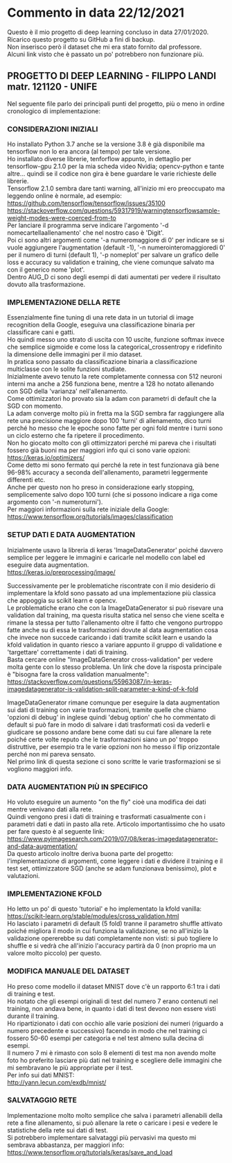 # Commento in data 22/12/2021

Questo è il mio progetto di deep learning concluso in data 27/01/2020.  
Ricarico questo progetto su GitHub a fini di backup.  
Non inserisco però il dataset che mi era stato fornito dal professore.  
Alcuni link visto che è passato un po' potrebbero non funzionare più.  

## PROGETTO DI DEEP LEARNING - FILIPPO LANDI matr. 121120 - UNIFE

Nel seguente file parlo dei principali punti del progetto, più o meno in ordine cronologico di implementazione:

### CONSIDERAZIONI INIZIALI

Ho installato Python 3.7 anche se la versione 3.8 è già disponibile ma tensorflow non lo era ancora (al tempo) per tale versione.   
Ho installato diverse librerie, tenforflow appunto, in dettaglio per tensorflow-gpu 2.1.0 per la mia scheda video Nvidia;
opencv-python e tante altre... quindi se il codice non gira è bene guardare le varie richieste delle librerie.  
Tensorflow 2.1.0 sembra dare tanti warning, all'inizio mi ero preoccupato ma leggendo online è normale, ad esempio:  
https://github.com/tensorflow/tensorflow/issues/35100  
https://stackoverflow.com/questions/59317919/warningtensorflowsample-weight-modes-were-coerced-from-to  
Per lanciare il programma serve indicare l'argomento '-d nomecartellaallenamento' che nel nostro caso è 'Digit'.  
Poi ci sono altri argomenti come '-a numeromaggiore di 0' per indicare se si vuole aggiungere l'augmentation (default -1),
'-n numerointeromaggioredi 0' per il numero di turni (default 1), '-p nomeplot' per salvare un grafico delle loss e accuracy su validation e training,
che viene comunque salvato ma con il generico nome 'plot'.  
Dentro AUG_D ci sono degli esempi di dati aumentati per vedere il risultato dovuto alla trasformazione.

### IMPLEMENTAZIONE DELLA RETE

Essenzialmente fine tuning di una rete data in un tutorial di image recognition della Google, 
eseguiva una classificazione binaria per classificare cani e gatti.  
Ho quindi messo uno strato di uscita con 10 uscite, funzione softmax invece che semplice sigmoide
e come loss la categorical_crossentropy e ridefinito la dimensione delle immagini per il mio dataset.  
In pratica sono passato da classificazione binaria a classificazione multiclasse con le solite funzioni studiate.  
Inizialmente avevo tenuto la rete completamente connessa con 512 neuroni interni ma anche a 256 funziona bene,
mentre a 128 ho notato allenando con SGD della 'varianza' nell'allenamento.  
Come ottimizzatori ho provato sia la adam con parametri di default che la SGD con momento.  
La adam converge molto più in fretta ma la SGD sembra far raggiungere alla rete una precisione maggiore dopo 100 'turni' di allenamento,
dico turni perché ho messo che le epoche sono fatte per ogni fold mentre i turni sono un ciclo esterno che fa ripetere il procedimento.   
Non ho giocato molto con gli ottimizzatori perché mi pareva che i risultati fossero già buoni ma per maggiori info qui ci sono varie opzioni:  
https://keras.io/optimizers/  
Come detto mi sono fermato qui perché la rete in test funzionava già bene 96-98% accuracy a seconda dell'allenamento, parametri leggermente 
differenti etc.   
Anche per questo non ho preso in considerazione early stopping, semplicemente salvo dopo 100 turni (che si possono indicare a riga come
argomento con '-n numeroturni').  
Per maggiori informazioni sulla rete iniziale della Google:  
https://www.tensorflow.org/tutorials/images/classification

### SETUP DATI E DATA AUGMENTATION

Inizialmente usavo la libreria di keras 'ImageDataGenerator' poiché davvero semplice per leggere le immagini 
e caricarle nel modello con label ed eseguire data augmentation.  
https://keras.io/preprocessing/image/  

Successivamente per le problematiche riscontrate con il mio desiderio di implementare la kfold sono passato
ad una implementazione più classica che appoggia su scikit learn e opencv.  
Le problematiche erano che con la ImageDataGenerator si può risevare una validation dal training, ma questa risulta
statica nel senso che viene scelta e rimane la stessa per tutto l'allenamento oltre il fatto che vengono purtroppo
fatte anche su di essa le trasformazioni dovute al data augmentation cosa che invece non succede caricando i dati
tramite scikit learn e usando la kfold validation in quanto riesco a variare appunto il gruppo di validatione e 'targettare'
correttamente i dati di training.   
Basta cercare online "ImageDataGenerator cross-validation" per vedere molta gente con lo stesso problema.
Un link che dove la risposta principale è "bisogna fare la cross validation manualmente":  
https://stackoverflow.com/questions/55963087/in-keras-imagedatagenerator-is-validation-split-parameter-a-kind-of-k-fold

ImageDataGenerator rimane comunque per eseguire la data augmentation sui dati di training con varie trasformazioni, 
tramite quelle che chiamo 'opzioni di debug' in inglese quindi 'debug option' che ho commentato di default si può fare in modo
di salvare i dati trasformati così da vederli e giudicare se possono andare bene come dati su cui fare allenare 
la rete poiché certe volte reputo che le trasformazioni siano un po' troppo distruttive, per esempio tra le varie
opzioni non ho messo il flip orizzontale perché non mi pareva sensato.   
Nel primo link di questa sezione ci sono scritte le varie trasformazioni se si vogliono maggiori info.  

### DATA AUGMENTATION PIÙ IN SPECIFICO
  
Ho voluto eseguire un aumento "on the fly" cioè una modifica dei dati mentre venivano dati alla rete.  
Quindi vengono presi i dati di training e trasformati casualmente con i parametri dati e dati in pasto alla rete.
Articolo importantissimo che ho usato per fare questo è al seguente link:  
https://www.pyimagesearch.com/2019/07/08/keras-imagedatagenerator-and-data-augmentation/  
Da questo articolo inoltre deriva buona parte del progetto: l'implementazione di argomenti, come leggere i dati e dividere
il training e il test set, ottimizzatore SGD (anche se adam funzionava benissimo), plot e valutazioni.  

### IMPLEMENTAZIONE KFOLD

Ho letto un po' di questo 'tutorial' e ho implementato la kfold vanilla:  
https://scikit-learn.org/stable/modules/cross_validation.html  
Ho lasciato i parametri di default (5 fold) tranne il parametro shuffle attivato poiché migliora il modo in 
cui funziona la validazione, se no all'inizio la validazione opererebbe su dati completamente non visti: si può togliere
lo shuffle e si vedrà che all'inizio l'accuracy partirà da 0 (non proprio ma un valore molto piccolo) per questo.  

### MODIFICA MANUALE DEL DATASET

Ho preso come modello il dataset MNIST dove c'è un rapporto 6:1 tra i dati di training e test.  
Ho notato che gli esempi originali di test del numero 7 erano contenuti nel training, non andava bene,
in quanto i dati di test devono non essere visti durante il training.  
Ho ripartizionato i dati con occhio alle varie posizioni dei numeri (riguardo a numero precedente e successivo)
facendo in modo che nel training ci fossero 50-60 esempi per categoria e nel test almeno sulla decina di esempi.  
Il numero 7 mi è rimasto con solo 8 elementi di test ma non avendo molte foto ho preferito lasciare più dati nel 
training e scegliere delle immagini che mi sembravano le più appropriate per il test.  
Per info sui dati MNIST:  
http://yann.lecun.com/exdb/mnist/

### SALVATAGGIO RETE

Implementazione molto molto semplice che salva i parametri allenabili della rete a fine allenamento, 
si può allenare la rete o caricare i pesi e vedere le statistiche della rete sui dati di test.   
Si potrebbero implementare salvataggi più pervasivi ma questo mi sembrava abbastanza, per maggiori info:
https://www.tensorflow.org/tutorials/keras/save_and_load











